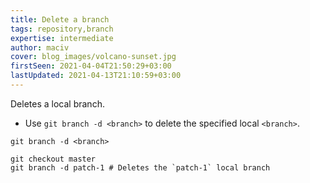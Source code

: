 ```yaml
---
title: Delete a branch
tags: repository,branch
expertise: intermediate
author: maciv
cover: blog_images/volcano-sunset.jpg
firstSeen: 2021-04-04T21:50:29+03:00
lastUpdated: 2021-04-13T21:10:59+03:00
---
```


Deletes a local branch.

- Use `git branch -d <branch>` to delete the specified local `<branch>`.

```shell
git branch -d <branch>
```

```shell
git checkout master
git branch -d patch-1 # Deletes the `patch-1` local branch
```

